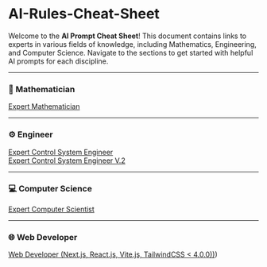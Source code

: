 # AI-Rules-Cheat-Sheet

Welcome to the **AI Prompt Cheat Sheet**! This document contains links to experts in various fields of knowledge, including Mathematics, Engineering, and Computer Science. Navigate to the sections to get started with helpful AI prompts for each discipline.

---

### 📐 Mathematician
[Expert Mathematician](Mathematician/Expert%20Mathematician)

---

### ⚙️ Engineer
[Expert Control System Engineer](Engineer/Expert%20Control%20System%20Engineer)  
[Expert Control System Engineer V.2](Engineer/Expert%20Control%20System%20Engineer%20v.2)

---

### 💻 Computer Science
[Expert Computer Scientist](Computer%20Scientist/Expert%20Computer%20Scientist)

---

### 🌐 Web Developer
[Web Developer (Next.js, React.js, Vite.js, TailwindCSS < 4.0.0))](Web%20Developer/Web%20Developer%20(Next.js,%20React.js,%20Vite.js,%20TailwindCSS%20<%204.0.0)))
